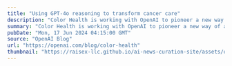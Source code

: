 ```yaml
---
title: "Using GPT-4o reasoning to transform cancer care"
description: "Color Health is working with OpenAI to pioneer a new way of accelerating cancer patients’ access to treatment. Their new Cancer Copilot application uses GPT-4o to identify missing diagnostics and create tailored workup plans, enabling healthcare providers to make evidence-based decisions about cancer screening and treatment."
summary: "Color Health is working with OpenAI to pioneer a new way of accelerating cancer patients’ access to treatment. Their new Cancer Copilot application uses GPT-4o to identify missing diagnostics and create tailored workup plans, enabling healthcare providers to make evidence-based decisions about cancer screening and treatment."
pubDate: "Mon, 17 Jun 2024 04:15:00 GMT"
source: "OpenAI Blog"
url: "https://openai.com/blog/color-health"
thumbnail: "https://raisex-llc.github.io/ai-news-curation-site/assets/openai_logo.png"
---
```


